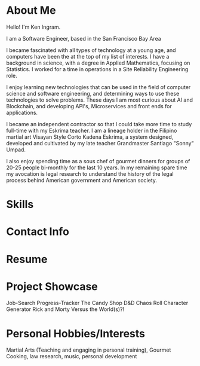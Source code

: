 # About Me
Hello! I'm Ken Ingram.

I am a Software Engineer, based in the San Francisco Bay Area

I became fascinated with all types of technology at a young age, and computers have been the at the top of my list of interests. I have a background in science, with a degree in Applied Mathematics, focusing on Statistics. I worked for a time in operations in a Site Reliability Engineering role.
                            
I enjoy learning new technologies that can be used in the field of computer science and software engineering, and determining ways to use these technologies to solve problems. These days I am most curious about AI and Blockchain, and developing API's, Microservices and front ends for applications.
                            
I became an independent contractor so that I could take more time to study full-time with my Eskrima teacher. I am a lineage holder in the Filipino martial art Visayan Style Corto Kadena Eskrima, a system designed, developed and cultivated by my late teacher Grandmaster Santiago "Sonny" Umpad. 
                            
I also enjoy spending time as a sous chef of gourmet dinners for groups of 20-25 people bi-monthly for the last 10 years. In my remaining spare time my avocation is legal research to understand the history of the legal process behind American government and American society.

# Skills


# Contact Info

# Resume

# Project Showcase
Job-Search Progress-Tracker
The Candy Shop
D&D Chaos Roll Character Generator
Rick and Morty Versus the World(s)?!

# Personal Hobbies/Interests
Martial Arts (Teaching and engaging in personal training), Gourmet Cooking, law research, music, personal development


